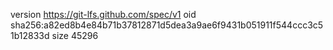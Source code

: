 version https://git-lfs.github.com/spec/v1
oid sha256:a82ed8b4e84b71b37812871d5dea3a9ae6f9431b051911f544ccc3c51b12833d
size 45296
